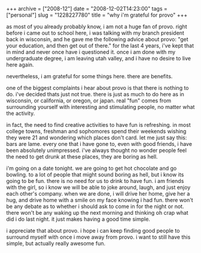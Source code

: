 +++
archive = ["2008-12"]
date = "2008-12-02T14:23:00"
tags = ["personal"]
slug = "1228227780"
title = "why i'm grateful for provo"
+++

as most of you already probably know, i am not a huge fan of provo. right
before i came out to school here, i was talking with my branch president
back in wisconsin, and he gave me the following advice about provo: "get
your education, and then get out of there." for the last 4 years, i've
kept that in mind and never once have i questioned it. once i am done with
my undergraduate degree, i am leaving utah valley, and i have no desire to
live here again.

nevertheless, i am grateful for some things here. there are benefits.

one of the biggest complaints i hear about provo is that there is nothing
to do. i've decided thats just not true. there is just as much to do here
as in wisconsin, or california, or oregon, or japan. real "fun" comes from
surrounding yourself with interesting and stimulating people, no matter
what the activity.

in fact, the need to find creative activities to have fun is refreshing.
in most college towns, freshman and sophomores spend their weekends
wishing they were 21 and wondering which places don't card. let me just
say this: bars are lame. every one that i have gone to, even with good
friends, i have been absolutely unimpressed. i've always thought no wonder
people feel the need to get drunk at these places, they are boring as
hell.

i'm going on a date tonight. we are going to get hot chocolate and go
bowling. to a lot of people that might sound boring as hell, but i know
its going to be fun. there is no need for us to drink to have fun. i am
friends with the girl, so i know we will be able to joke around, laugh,
and just enjoy each other's company. when we are done, i will drive her
home, give her a hug, and drive home with a smile on my face knowing i had
fun. there won't be any debate as to whether i should ask to come in for
the night or not. there won't be any waking up the next morning and
thinking oh crap what did i do last night. it just makes having a good
time simple.

i appreciate that about provo. i hope i can keep finding good people to
surround myself with once i move away from provo. i want to still have
this simple, but actually really awesome fun.

